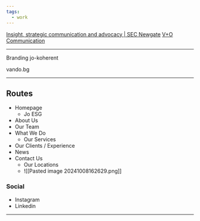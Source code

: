 ```yaml
---
tags:
  - work
---
```

[Insight, strategic communication and advocacy | SEC Newgate](https://secnewgate.com/)
[V+O Communication](https://vando.gr/)

---

Branding jo-koherent

vando.bg


---

## Routes

- Homepage
	- Jo ESG
- About Us
- Our Team
- What We Do
	- Our Services
- Our Clients / Experience
- News
- Contact Us
	- Our Locations
	- ![[Pasted image 20241008162629.png]]

### Social
- Instagram
- Linkedin

---

